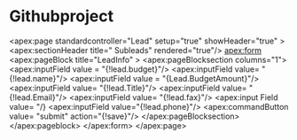 # Githubproject
<apex:page standardcontroller="Lead" setup="true" showHeader="true"  >
   <apex:sectionHeader title=" Subleads" rendered="true"/>
    <apex:form>
       <apex:pageBlock title="LeadInfo" >
       <apex:pageBlocksection columns="1">
          <apex:inputField value = "{!lead.budget}"/>
            <apex:inputField value= "{!lead.name}"/>
               <apex:inputField value = "{Lead.BudgetAmount}"/>
                  <apex:inputField value= "{!lead.Title}"/> 
                       <apex:inputField value= "{!lead.Email}"/>
                          <apex:inputField value= "{!lead.fax}"/>
                          <apex:input Field value= "/}
                             <apex:inputField value="{!lead.phone}"/>
                     <apex:commandButton value= "submit" action="{!save}"/>
              </apex:pageBlocksection>
         </apex:pageblock>
  </apex:form>
 </apex:page>
